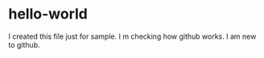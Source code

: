# hello-world
I created this file just for sample.
I m checking how github works.
I am new to github.
